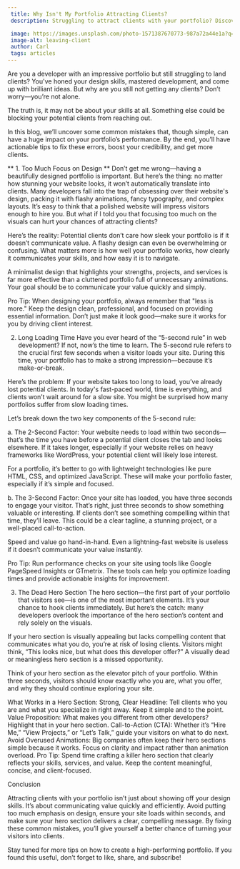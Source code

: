 ```yaml
---
 title: Why Isn't My Portfolio Attracting Clients?
 description: Struggling to attract clients with your portfolio? Discover why a beautifully designed website isn't enough to win over clients. Learn how to optimize your portfolio by focusing on speed, minimalism, and impactful content that converts. Whether you're a web developer or designer, this guide breaks down the common mistakes holding you back from success and offers actionable tips to turn your portfolio into a client-magnet. Unlock the secrets to creating a fast, engaging, and effective portfolio that not only looks great but also drives results.

 image: https://images.unsplash.com/photo-1571387670773-987a72a44e1a?q=80&w=2070&auto=format&fit=crop&ixlib=rb-4.0.3&ixid=M3wxMjA3fDB8MHxwaG90by1wYWdlfHx8fGVufDB8fHx8fA%3D%3D
 image-alt: leaving-client
 author: Carl
 tags: articles
---
```



Are you a developer with an impressive portfolio but still struggling to land clients? You've honed your design skills, mastered development, and come up with brilliant ideas. But why are you still not getting any clients? Don’t worry—you’re not alone.

The truth is, it may not be about your skills at all. Something else could be blocking your potential clients from reaching out.

In this blog, we’ll uncover some common mistakes that, though simple, can have a huge impact on your portfolio’s performance. By the end, you’ll have actionable tips to fix these errors, boost your credibility, and get more clients.

** 1. Too Much Focus on Design **
Don’t get me wrong—having a beautifully designed portfolio is important. But here’s the thing: no matter how stunning your website looks, it won’t automatically translate into clients. Many developers fall into the trap of obsessing over their website's design, packing it with flashy animations, fancy typography, and complex layouts. It’s easy to think that a polished website will impress visitors enough to hire you. But what if I told you that focusing too much on the visuals can hurt your chances of attracting clients?

Here’s the reality: Potential clients don’t care how sleek your portfolio is if it doesn’t communicate value. A flashy design can even be overwhelming or confusing. What matters more is how well your portfolio works, how clearly it communicates your skills, and how easy it is to navigate.

A minimalist design that highlights your strengths, projects, and services is far more effective than a cluttered portfolio full of unnecessary animations. Your goal should be to communicate your value quickly and simply.

Pro Tip: When designing your portfolio, always remember that "less is more." Keep the design clean, professional, and focused on providing essential information. Don’t just make it look good—make sure it works for you by driving client interest.

2. Long Loading Time
Have you ever heard of the “5-second rule” in web development? If not, now’s the time to learn. The 5-second rule refers to the crucial first few seconds when a visitor loads your site. During this time, your portfolio has to make a strong impression—because it’s make-or-break.

Here’s the problem: If your website takes too long to load, you’ve already lost potential clients. In today's fast-paced world, time is everything, and clients won’t wait around for a slow site. You might be surprised how many portfolios suffer from slow loading times.

Let’s break down the two key components of the 5-second rule:

a. The 2-Second Factor:
Your website needs to load within two seconds—that’s the time you have before a potential client closes the tab and looks elsewhere. If it takes longer, especially if your website relies on heavy frameworks like WordPress, your potential client will likely lose interest.

For a portfolio, it’s better to go with lightweight technologies like pure HTML, CSS, and optimized JavaScript. These will make your portfolio faster, especially if it’s simple and focused.

b. The 3-Second Factor:
Once your site has loaded, you have three seconds to engage your visitor. That’s right, just three seconds to show something valuable or interesting. If clients don’t see something compelling within that time, they’ll leave. This could be a clear tagline, a stunning project, or a well-placed call-to-action.

Speed and value go hand-in-hand. Even a lightning-fast website is useless if it doesn’t communicate your value instantly.

Pro Tip: Run performance checks on your site using tools like Google PageSpeed Insights or GTmetrix. These tools can help you optimize loading times and provide actionable insights for improvement.

3. The Dead Hero Section
The hero section—the first part of your portfolio that visitors see—is one of the most important elements. It’s your chance to hook clients immediately. But here’s the catch: many developers overlook the importance of the hero section’s content and rely solely on the visuals.

If your hero section is visually appealing but lacks compelling content that communicates what you do, you’re at risk of losing clients. Visitors might think, “This looks nice, but what does this developer offer?” A visually dead or meaningless hero section is a missed opportunity.

Think of your hero section as the elevator pitch of your portfolio. Within three seconds, visitors should know exactly who you are, what you offer, and why they should continue exploring your site.

What Works in a Hero Section:
Strong, Clear Headline: Tell clients who you are and what you specialize in right away. Keep it simple and to the point.
Value Proposition: What makes you different from other developers? Highlight that in your hero section.
Call-to-Action (CTA): Whether it’s “Hire Me,” “View Projects,” or “Let’s Talk,” guide your visitors on what to do next.
Avoid Overused Animations: Big companies often keep their hero sections simple because it works. Focus on clarity and impact rather than animation overload.
Pro Tip: Spend time crafting a killer hero section that clearly reflects your skills, services, and value. Keep the content meaningful, concise, and client-focused.

Conclusion

Attracting clients with your portfolio isn’t just about showing off your design skills. It’s about communicating value quickly and efficiently. Avoid putting too much emphasis on design, ensure your site loads within seconds, and make sure your hero section delivers a clear, compelling message. By fixing these common mistakes, you’ll give yourself a better chance of turning your visitors into clients.

Stay tuned for more tips on how to create a high-performing portfolio. If you found this useful, don’t forget to like, share, and subscribe!


